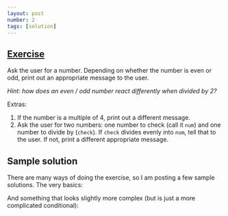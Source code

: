 ```yaml
---
layout: post
number: 2
tags: [solution]
---
```


## [Exercise](http://practicepython.blogspot.com/2014/01/exercise-2-odd-or-even.html)

Ask the user for a number. Depending on whether the number is even or odd, print out an appropriate message to the user. 

_Hint: how does an even / odd number react differently when divided by 2?_

Extras: 

1. If the number is a multiple of 4, print out a different message. 
2. Ask the user for two numbers: one number to check (call it `num`) and one number to divide by (`check`). If `check` divides evenly into `num`, tell that to the user. If not, print a different appropriate message.

## Sample solution

There are many ways of doing the exercise, so I am posting a few sample solutions. The very basics: 

<script src="https://gist.github.com/anonymous/8838738.js"></script>

And something that looks slightly more complex (but is just a more complicated conditional): 

<script src="https://gist.github.com/eugenepark81/1fd606c626c1946ddcc8.js"></script>